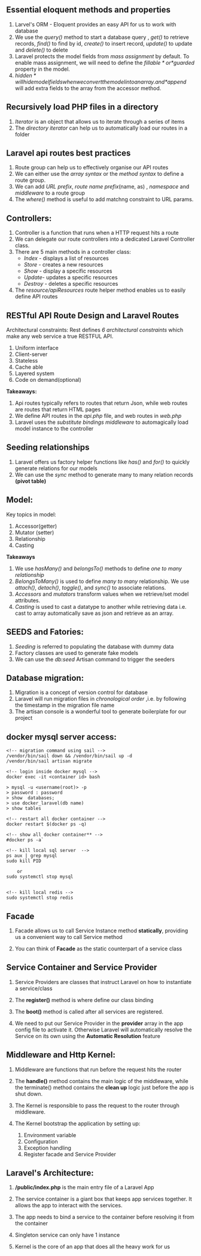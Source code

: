 
## Essential eloquent methods and properties

1. Larvel's ORM - Eloquent provides an easy API for us to work with database
2. We use the *query()* method to start a database query , *get()* to retrieve records, *find()* to find by id, *create()* to insert record, *update()* to update and *delete()* to delete
3. Laravel protects the model fields from *mass assignment*  by default. To enable mass assignment, we will need to define the *$fillable* or *$guarded* property in the model.
4. *$hidden* will hide model fields when we convert the model into an array. and *$append* will add extra fields to the array from the accessor method. 

## Recursively load PHP files in a directory

1. *Iterator* is an object that allows us to iterate through a series of items
2. The *directory iterator* can help us to automatically load our routes in a folder

## Laravel api routes best practices

1. Route group can help us to effectively organise our API routes
2. We can either use the *array syntax* or the *method syntax* to define a route group.
3. We can add *URL prefix*, *route name prefix*(name, as) , *namespace* and *middleware* to a route group
4. The *where()* method is useful to add matchng constraint to URL params.

## Controllers:

1. Controller is a function that runs when a HTTP request hits a route
2. We can delegate our route controllers into a dedicated Laravel Controller class.
3. There are 5 main methods in a controller class:
    - *Index* - displays a list of resources
    - *Store* - creates a new resources
    - *Show* - display a specific resources
    - *Update*- updates a specific resources
    - *Destroy* - deletes a specific resources
4. The r*esource/apiResources* route helper method enables us to easily define API routes



## RESTful API Route Design and Laravel Routes

Architectural constraints: Rest defines *6 architectural constraints* which make any web service a true RESTFUL API.

1. Uniform interface
2. Client-server
3. Stateless
4. Cache able
5. Layered system
6. Code on demand(optional)

**Takeaways:**
1. Api routes typically refers to routes that return Json, while web routes are routes that return HTML pages
2. We define API routes in the *api.php* file, and web routes in *web.php*
3. Laravel uses the *substitute bindings middleware* to automagically load model instance to the controller 


## Seeding relationships

1. Laravel offers us factory helper functions like 
*has()* and *for()* to quickly generate relations for our models
2. We can use the *sync* method to generate many to many relation records **(pivot table)**

## Model:

Key topics in model:
1. Accessor(getter)
2. Mutator (setter)
3. Relationship
4. Casting

**Takeaways**
1. We use *hasMany()* and *belongsTo()* methods to define *one to many relationship*
2. *BelongsToMany()* is used to define *many to many* relationship. We use *attach()*, *detach()*, *toggle()*, and *sync()* to associate relations.
3. *Accessors* and *mutators* transform values when we retrieve/set model attributes.
4. *Casting* is used to cast a datatype to another while retrieving data i.e. cast to array automatically save as json and retrieve as an array. 

## SEEDS and Fatories:

1. *Seeding* is referred to populating the database with dummy data
2. Factory classes are used to generate fake models
3. We can use the *db:seed* Artisan command to trigger the seeders
## Database migration:

1. Migration is a concept of version control for database
2. Laravel will run migration files in *chronological order* ,i.e. by following the timestamp in the migration file name
3. The artisan console is a wonderful tool to generate boilerplate for our project

## docker mysql server access:
```
<!-- migration command using sail -->
/vendor/bin/sail down && /vendor/bin/sail up -d
/vendor/bin/sail artisan migrate

<!-- login inside docker mysql -->
docker exec -it <container id> bash 

> mysql -u <username(root)> -p
> password : password 
> show  databases;
> use docker_laravel(db name)
> show tables

<!-- restart all docker container -->
docker restart $(docker ps -q)

<!-- show all docker container** -->
#docker ps -a`

<!-- kill local sql server  -->
ps aux | grep mysql
sudo kill PID

    or 
sudo systemctl stop mysql 


<!-- kill local redis -->
sudo systemctl stop redis

```
## Facade

1. Facade allows us to call Service Instance method **statically**, providing us a convenient way to call Service method

2. You can think of **Facade** as the static counterpart of a service class


## Service Container and Service Provider

1. Service Providers are classes that instruct Laravel on how to instantiate a service/class

2. The **register()** method is where define our class binding

3. The **boot()** method is called after all services are registered.

4. We need to put our Service Provider in the **provider** array in the app config file to activate it. Otherwise Laravel will automatically resolve the Service on its own using the **Automatic Resolution** feature

##  Middleware and Http Kernel:
1. Middleware are functions that run before the request hits the router
2. The **handle()** method contains the main logic of the middleware, while the terminate() method contains the **clean up** logic just before the app is shut down.

3. The Kernel is responsible to pass the request to the router through middleware.

4. The Kernel bootstrap the application by setting up:
    1. Environment variable
    2. Configuration
    4. Exception handling
    5. Register facade and Service Provider


## Laravel's Architecture:

1. **/public/index.php** is the main entry file of a Laravel App

2. The service container is a giant box that keeps app services together. It allows the app to interact with the services.

3. The app needs to bind a service to the container before resolving it from the container

4. Singleton service can only have 1 instance

5. Kernel is the core of an app that does all the heavy work for us

